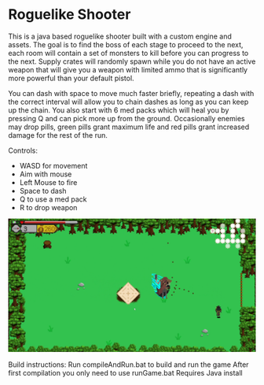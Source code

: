 # Roguelike Shooter

This is a java based roguelike shooter built with a custom engine and assets. The goal is to find the boss of each stage to proceed to the next, each room will contain a set of monsters to kill before you can progress to the next. Supply crates will randomly spawn while you do not have an active weapon that will give you a weapon with limited ammo that is significantly more powerful than your default pistol.

You can dash with space to move much faster briefly, repeating a dash with the correct interval will allow you to chain dashes as long as you can keep up the chain. You also start with 6 med packs which will heal you by pressing Q and can pick more up from the ground. Occasionally enemies may drop pills, green pills grant maximum life and red pills grant increased damage for the rest of the run.

Controls:
- WASD for movement
- Aim with mouse
- Left Mouse to fire
- Space to dash
- Q to use a med pack
- R to drop weapon

![Player fighting a boss](roguescreen.png)

Build instructions:
Run compileAndRun.bat to build and run the game
After first compilation you only need to use runGame.bat
Requires Java install
